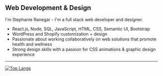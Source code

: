 ## Web Development & Design

I'm Stephanie Ranegar - I'm a full stack web developer and designer.

* React.js, Node, SQL, JavaScript, HTML, CSS, Semantic UI, Bootstrap
* WordPress and Shopify customization + design
* Passionate about working collaboratively on web solutions that promote health and wellness
* Strong design skills with a passion for CSS animations & graphic design experience


<hr>

[![Top Langs](https://github-readme-stats.vercel.app/api/top-langs/?username=sranegar&layout=compact&show_icons=true&theme=ayu-mirage&hide=hack&langs_count=8&border_radius=3)](https://github.com/sranegar/github-readme-stats)





